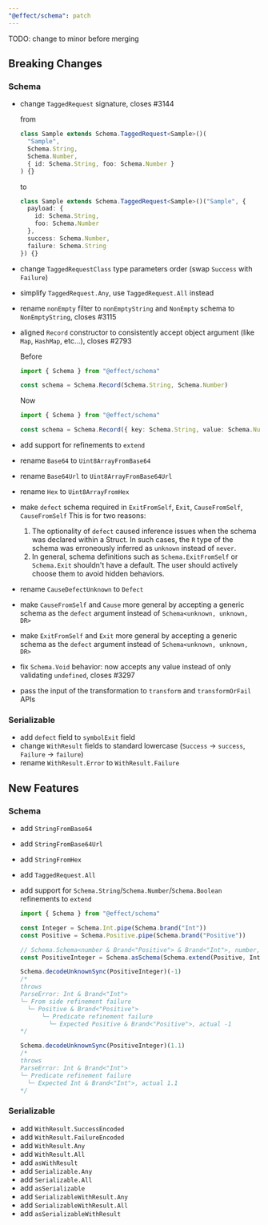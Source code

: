 ```yaml
---
"@effect/schema": patch
---
```


TODO: change to minor before merging

## Breaking Changes

### Schema

- change `TaggedRequest` signature, closes #3144

  from

  ```ts
  class Sample extends Schema.TaggedRequest<Sample>()(
    "Sample",
    Schema.String,
    Schema.Number,
    { id: Schema.String, foo: Schema.Number }
  ) {}
  ```

  to

  ```ts
  class Sample extends Schema.TaggedRequest<Sample>()("Sample", {
    payload: {
      id: Schema.String,
      foo: Schema.Number
    },
    success: Schema.Number,
    failure: Schema.String
  }) {}
  ```

- change `TaggedRequestClass` type parameters order (swap `Success` with `Failure`)
- simplify `TaggedRequest.Any`, use `TaggedRequest.All` instead
- rename `nonEmpty` filter to `nonEmptyString` and `NonEmpty` schema to `NonEmptyString`, closes #3115
- aligned `Record` constructor to consistently accept object argument (like `Map`, `HashMap`, etc...), closes #2793

  Before

  ```ts
  import { Schema } from "@effect/schema"

  const schema = Schema.Record(Schema.String, Schema.Number)
  ```

  Now

  ```ts
  import { Schema } from "@effect/schema"

  const schema = Schema.Record({ key: Schema.String, value: Schema.Number })
  ```

- add support for refinements to `extend`
- rename `Base64` to `Uint8ArrayFromBase64`
- rename `Base64Url` to `Uint8ArrayFromBase64Url`
- rename `Hex` to `Uint8ArrayFromHex`
- make `defect` schema required in `ExitFromSelf`, `Exit`, `CauseFromSelf`, `CauseFromSelf`
  This is for two reasons:

  1. The optionality of `defect` caused inference issues when the schema was declared within a Struct. In such cases, the `R` type of the schema was erroneously inferred as `unknown` instead of `never`.
  2. In general, schema definitions such as `Schema.ExitFromSelf` or `Schema.Exit` shouldn't have a default. The user should actively choose them to avoid hidden behaviors.

- rename `CauseDefectUnknown` to `Defect`
- make `CauseFromSelf` and `Cause` more general by accepting a generic schema as the `defect` argument instead of `Schema<unknown, unknown, DR>`
- make `ExitFromSelf` and `Exit` more general by accepting a generic schema as the `defect` argument instead of `Schema<unknown, unknown, DR>`
- fix `Schema.Void` behavior: now accepts any value instead of only validating `undefined`, closes #3297
- pass the input of the transformation to `transform` and `transformOrFail` APIs

### Serializable

- add `defect` field to `symbolExit` field
- change `WithResult` fields to standard lowercase (`Success` -> `success`, `Failure` -> `failure`)
- rename `WithResult.Error` to `WithResult.Failure`

## New Features

### Schema

- add `StringFromBase64`
- add `StringFromBase64Url`
- add `StringFromHex`
- add `TaggedRequest.All`
- add support for `Schema.String`/`Schema.Number`/`Schema.Boolean` refinements to `extend`

  ```ts
  import { Schema } from "@effect/schema"

  const Integer = Schema.Int.pipe(Schema.brand("Int"))
  const Positive = Schema.Positive.pipe(Schema.brand("Positive"))

  // Schema.Schema<number & Brand<"Positive"> & Brand<"Int">, number, never>
  const PositiveInteger = Schema.asSchema(Schema.extend(Positive, Integer))

  Schema.decodeUnknownSync(PositiveInteger)(-1)
  /*
  throws
  ParseError: Int & Brand<"Int">
  └─ From side refinement failure
    └─ Positive & Brand<"Positive">
        └─ Predicate refinement failure
          └─ Expected Positive & Brand<"Positive">, actual -1
  */

  Schema.decodeUnknownSync(PositiveInteger)(1.1)
  /*
  throws
  ParseError: Int & Brand<"Int">
  └─ Predicate refinement failure
    └─ Expected Int & Brand<"Int">, actual 1.1
  */
  ```

### Serializable

- add `WithResult.SuccessEncoded`
- add `WithResult.FailureEncoded`
- add `WithResult.Any`
- add `WithResult.All`
- add `asWithResult`
- add `Serializable.Any`
- add `Serializable.All`
- add `asSerializable`
- add `SerializableWithResult.Any`
- add `SerializableWithResult.All`
- add `asSerializableWithResult`
